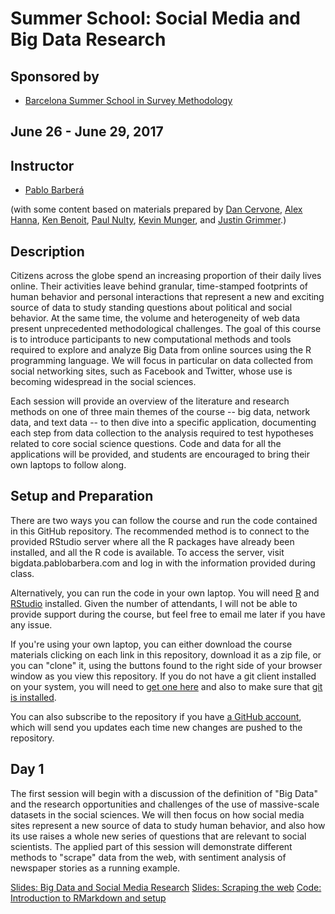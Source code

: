 # Summer School: Social Media and Big Data Research

## Sponsored by 
* [Barcelona Summer School in Survey Methodology](https://eventum.upf.edu/event_detail/7273/detail/barcelona-summer-school-in-survey-methodology-2017.html)

## June 26 - June 29, 2017
 
## Instructor

* [Pablo Barber&aacute;](http://pablobarbera.com/)

(with some content based on materials prepared by [Dan Cervone](http://dcervone.com/), [Alex Hanna](http://alex-hanna.com), [Ken Benoit](http://www.kenbenoit.net/), [Paul Nulty](https://github.com/pnulty), [Kevin Munger](https://github.com/kmunger), and [Justin Grimmer](http://www.justingrimmer.org/).)

## Description

Citizens across the globe spend an increasing proportion of their daily lives online. Their activities leave behind granular, time-stamped footprints of human behavior and personal interactions that represent a new and exciting source of data to study standing questions about political and social behavior. At the same time, the volume and heterogeneity of web data present unprecedented methodological challenges. The goal of this course is to introduce participants to new computational methods and tools required to explore and analyze Big Data from online sources using the R programming language. We will focus in particular on data collected from social networking sites, such as Facebook and Twitter, whose use is becoming widespread in the social sciences.

Each session will provide an overview of the literature and research methods on one of three main themes of the course -- big data, network data, and text data -- to then dive into a specific application, documenting each step from data collection to the analysis required to test hypotheses related to core social science questions. Code and data for all the applications will be provided, and students are encouraged to bring their own laptops to follow along.

## Setup and Preparation

There are two ways you can follow the course and run the code contained in this GitHub repository. The recommended method is to connect to the provided RStudio server where all the R packages have already been installed, and all the R code is available. To access the server, visit bigdata.pablobarbera.com and log in with the information provided during class.

Alternatively, you can run the code in your own laptop. You will need [R](https://cran.r-project.org/) and [RStudio](https://www.rstudio.com/) installed. Given the number of attendants, I will not be able to provide support during the course, but feel free to email me later if you have any issue.

If you're using your own laptop, you can either download the course materials clicking on each link in this repository, download it as a zip file, or you can "clone" it, using the buttons found to the right side of your browser window as you view this repository.  If you do not have a git client installed on your system, you will need to [get one here](https://git-scm.com/download/gui) and also to make sure that [git is installed](https://git-scm.com/downloads). 

You can also subscribe to the repository if you have [a GitHub account](https://github.com), which will send you updates each time new changes are pushed to the repository.

## Day 1

The first session will begin with a discussion of the definition of "Big Data" and the research opportunities and challenges of the use of massive-scale datasets in the social sciences. We will then focus on how social media sites represent a new source of data to study human behavior, and also how its use raises a whole new series of questions that are relevant to social scientists. The applied part of this session will demonstrate different methods to "scrape" data from the web, with sentiment analysis of newspaper stories as a running example.

[Slides: Big Data and Social Media Research](slides/01-big-data.pdf)
[Slides: Scraping the web](slides/02-scraping.pdf)
[Code: Introduction to RMarkdown and setup](code/00-setup.html)


